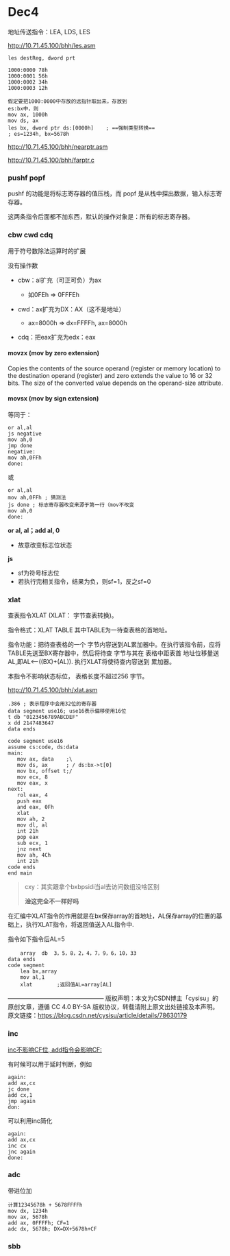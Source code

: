 # Dec4

地址传送指令：LEA, LDS, LES

http://10.71.45.100/bhh/les.asm



`les destReg, dword prt`

```assembly
1000:0000 78h  
1000:0001 56h  
1000:0002 34h  
1000:0003 12h  

假定要把1000:0000中存放的远指针取出来，存放到
es:bx中，则
mov ax, 1000h
mov ds, ax
les bx, dword ptr ds:[0000h]	; ==强制类型转换==
; es=1234h, bx=5678h
```

http://10.71.45.100/bhh/nearptr.asm

http://10.71.45.100/bhh/farptr.c



### pushf popf

pushf 的功能是将标志寄存器的值压栈，而 popf 是从栈中探出数据，输入标志寄存器。

这两条指令后面都不加东西，默认的操作对象是：所有的标志寄存器。



### cbw cwd cdq

用于符号数除法运算时的扩展

没有操作数

* cbw：al扩充（可正可负）为ax

  * 如0FEh $\Rightarrow$ 0FFFEh

* cwd：ax扩充为DX：AX（这不是地址）

  * ax=8000h $\Rightarrow$ dx=FFFFh, ax=8000h

* cdq：把eax扩充为edx：eax

#### movzx (mov by zero extension)

Copies the contents of the source operand (register or memory location) to the destination operand (register) and zero extends the value to 16 or 32 bits. The size of the converted value depends on the operand-size attribute.

#### movsx (mov by sign extension)

等同于：

```assembly
or al,al
js negative
mov ah,0
jmp done
negative:
mov ah,0FFh
done:
```

或

```assembly
or al,al
mov ah,0FFh	; 猜测法
js done	; 标志寄存器改变来源于第一行（mov不改变
mov ah,0
done:
```

**or al, al；add al, 0** 

* 故意改变标志位状态

**js**

* sf为符号标志位
* 若执行完相关指令，结果为负，则sf=1，反之sf=0



### xlat

查表指令XLAT (XLAT： 字节查表转换)。

指令格式：XLAT TABLE 其中TABLE为一待查表格的首地址。

指令功能：把待查表格的一个 字节内容送到AL累加器中。在执行该指令前，应将TABLE先送至BX寄存器中，然后将待查 字节与其在 表格中距表首 地址位移量送AL,即AL<--((BX)+(AL)). 执行XLAT将使待查内容送到 累加器。

本指令不影响状态标位， 表格长度不超过256 字节。

http://10.71.45.100/bhh/xlat.asm

```assembly
.386 ; 表示程序中会用32位的寄存器
data segment use16; use16表示偏移使用16位
t db "0123456789ABCDEF"
x dd 2147483647
data ends

code segment use16
assume cs:code, ds:data
main:
   mov ax, data    ;\
   mov ds, ax      ; / ds:bx->t[0]
   mov bx, offset t;/
   mov ecx, 8
   mov eax, x
next:
   rol eax, 4 
   push eax
   and eax, 0Fh
   xlat
   mov ah, 2
   mov dl, al
   int 21h
   pop eax
   sub ecx, 1
   jnz next
   mov ah, 4Ch
   int 21h
code ends
end main
```

> cxy：其实跟拿个bxbpsidi当al去访问数组没啥区别
>
> **淦这完全不一样好吗**



  在汇编中XLAT指令的作用就是在bx保存array的首地址，AL保存array的位置的基础上，执行XLAT指令，将返回值送入AL指令中.

  指令如下指令后AL=5

  

```assembly
	array  db  3，5，8，2，4，7，9，6，10，33
data ends
code segment
	lea bx,array
	mov al,1
	xlat        ;返回值AL=array[AL]
```
————————————————
版权声明：本文为CSDN博主「cysisu」的原创文章，遵循 CC 4.0 BY-SA 版权协议，转载请附上原文出处链接及本声明。
原文链接：https://blog.csdn.net/cysisu/article/details/78630179





### inc

<u>inc不影响CF位, add指令会影响CF:</u>

有时候可以用于延时判断，例如

```assembly
again:
add ax,cx
jc done
add cx,1
jmp again
don:
```

可以利用inc简化

```assembly
again:
add ax,cx
inc cx
jnc again
done:
```



### adc

带进位加

```assembly
计算12345678h + 5678FFFFh
mov dx, 1234h
mov ax, 5678h
add ax, 0FFFFh; CF=1
adc dx, 5678h; DX=DX+5678h+CF
```

### sbb